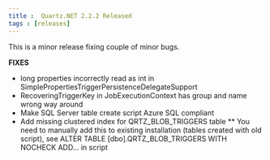 ```yaml
---
title :  Quartz.NET 2.2.2 Released
tags : [releases]
---
```


This is a minor release fixing couple of minor bugs.

__FIXES__

* long properties incorrectly read as int in SimplePropertiesTriggerPersistenceDelegateSupport
* RecoveringTriggerKey in JobExecutionContext has group and name wrong way around
* Make SQL Server table create script Azure SQL compliant
* Add missing clustered index for QRTZ_BLOB_TRIGGERS table
** You need to manually add this to existing installation (tables created with old script), see ALTER TABLE [dbo].QRTZ_BLOB_TRIGGERS WITH NOCHECK ADD... in script

<Download />
